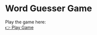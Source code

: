 # Word Guesser Game

Play the game here:  
[👉 Play Game](https://replit.com/@omdhirajmishra0/Word-Guesser-Game#main.py)

